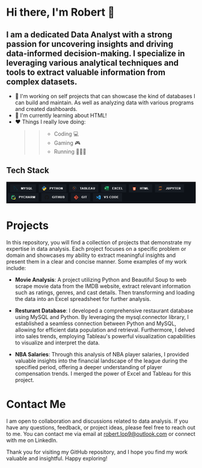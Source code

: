 # Hi there, I'm **Robert** 👋 <br> 
## I am a dedicated **Data Analyst** with a strong passion for uncovering insights and driving data-informed decision-making. I specialize in leveraging various analytical techniques and tools to extract valuable information from complex datasets. <br>

* 🔭 I'm working on self projects that can showcase the kind of databases I can build and maintain. As well as analyzing data with various programs and created dashboards. 
* 🌱 I'm currently learning about HTML!
* ❤️ Things I really love doing:
    >> - Coding 💻
    >> - Gaming 🎮
    >> - Running 🏃🏻‍♂️

## Tech Stack 

![picture](techstack.png)


# Projects
In this repository, you will find a collection of projects that demonstrate my expertise in data analysis. Each project focuses on a specific problem or domain and showcases my ability to extract meaningful insights and present them in a clear and concise manner. Some examples of my work include:<br/>
 - **Movie Analysis**: A project utilizing Python and Beautiful Soup to web scrape movie data from the IMDB website, extract relevant information such as ratings, genres, and cast details. Then transforming and loading the data into an Excel spreadsheet for further analysis.
    
- **Resturant Database**: I developed a comprehensive restaurant database using MySQL and Python. By leveraging the mysql.connector library, I established a seamless connection between Python and MySQL, allowing for efficient data population and retrieval. Furthermore, I delved into sales trends, employing Tableau's powerful visualization capabilities to visualize and interpret the data.

- **NBA Salaries**: Through this analysis of NBA player salaries, I provided valuable insights into the financial landscape of the league during the specified period, offering a deeper understanding of player compensation trends. I merged the power of Excel and Tableau for this project.

# Contact Me <br/>
I am open to collaboration and discussions related to data analysis. If you have any questions, feedback, or project ideas, please feel free to reach out to me. You can contact me via email at robert.lop9@outlook.com or connect with me on LinkedIn.

Thank you for visiting my GitHub repository, and I hope you find my work valuable and insightful. Happy exploring!


<!--
**Robmanpacman/robmanpacman** is a ✨ _special_ ✨ repository because its `README.md` (this file) appears on your GitHub profile.

Here are some ideas to get you started:

- 🔭 I’m currently working on ...
- 🌱 I’m currently learning ...
- 👯 I’m looking to collaborate on ...
- 🤔 I’m looking for help with ...
- 💬 Ask me about ...
- 📫 How to reach me: ...
- 😄 Pronouns: ...
- ⚡ Fun fact: ...
-->
